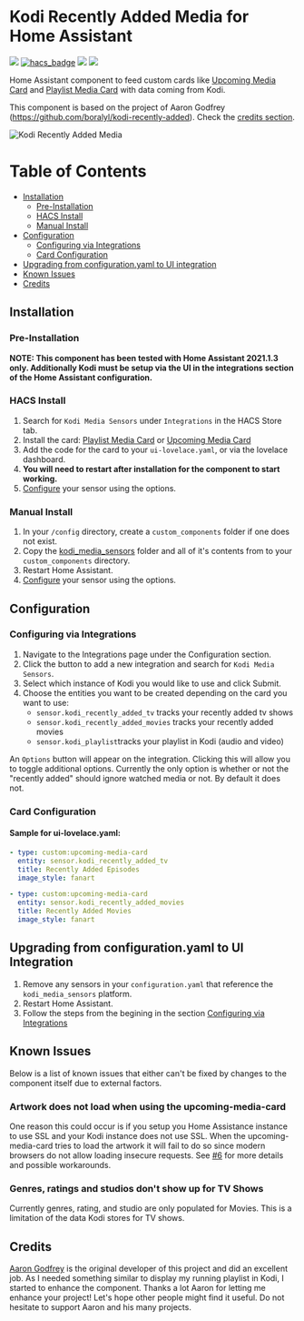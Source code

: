 # Kodi Recently Added Media for Home Assistant

[![](https://img.shields.io/github/release/jtbgroup/kodi-media-sensors/all.svg?style=for-the-badge)](https://github.com/jtbgroup/kodi-media-sensors)
[![hacs_badge](https://img.shields.io/badge/HACS-Default-orange.svg?style=for-the-badge)](https://github.com/hacs/integration)
[![](https://img.shields.io/github/license/jtbgroup/kodi-media-sensors?style=for-the-badge)](LICENSE)
[![](https://img.shields.io/github/workflow/status/jtbgroup/kodi-media-sensors/Python%20package?style=for-the-badge)](https://github.com/jtbgroup/kodi-media-sensors/actions)

Home Assistant component to feed custom cards like [Upcoming Media Card](https://github.com/custom-cards/upcoming-media-card) and [Playlist Media Card](https://github.com/jtbgroup/kodi-playlist-card) with data coming from Kodi.

This component is based on the project of Aaron Godfrey (https://github.com/boralyl/kodi-recently-added). Check the [credits section](#credits).

![Kodi Recently Added Media](https://github.com/jtbgroup/kodi-media-sensors/tree/master/assets/example.png)

# Table of Contents

- [Installation](#installation)
  - [Pre-Installation](#pre-installation)
  - [HACS Install](#hacs-install)
  - [Manual Install](#manual-install)
- [Configuration](#configuration)
  - [Configuring via Integrations](#configuring-via-integrations)
  - [Card Configuration](#card-configuration)
- [Upgrading from configuration.yaml to UI integration](#upgrading-from-configurationyaml-to-ui-integration)
- [Known Issues](#known-issues)
- [Credits](#credits)

## Installation

### Pre-Installation

**NOTE: This component has been tested with Home Assistant 2021.1.3 only. Additionally Kodi must be setup via the UI in the integrations section of the Home Assistant configuration.**

### HACS Install

1. Search for `Kodi Media Sensors` under `Integrations` in the HACS Store tab.
2. Install the card: [Playlist Media Card](https://github.com/jtbgroup/kodi-playlist-card) or [Upcoming Media Card](https://github.com/custom-cards/upcoming-media-card) 
3. Add the code for the card to your `ui-lovelace.yaml`, or via the lovelace dashboard.
5. **You will need to restart after installation for the component to start working.**
6. [Configure](#configuration) your sensor using the options.

### Manual Install

1. In your `/config` directory, create a `custom_components` folder if one does not exist.
2. Copy the [kodi_media_sensors](https://github.com/jtbgroup/kodi-media-sensors/tree/master/custom_components) folder and all of it's contents from to your `custom_components` directory.
3. Restart Home Assistant.
4. [Configure](#configuration) your sensor using the options.

## Configuration

### Configuring via Integrations

1. Navigate to the Integrations page under the Configuration section.
2. Click the button to add a new integration and search for `Kodi Media Sensors`.
3. Select which instance of Kodi you would like to use and click Submit.
4. Choose the entities you want to be created depending on the card you want to use: 
    * `sensor.kodi_recently_added_tv` tracks your recently added tv shows 
    * `sensor.kodi_recently_added_movies` tracks your recently added movies
    * `sensor.kodi_playlist`tracks your playlist in Kodi (audio and video)

An `Options` button will appear on the integration. Clicking this will allow you to
toggle additional options. Currently the only option is whether or not the "recently added" should
ignore watched media or not. By default it does not.

### Card Configuration

#### Sample for ui-lovelace.yaml:

```yaml
- type: custom:upcoming-media-card
  entity: sensor.kodi_recently_added_tv
  title: Recently Added Episodes
  image_style: fanart

- type: custom:upcoming-media-card
  entity: sensor.kodi_recently_added_movies
  title: Recently Added Movies
  image_style: fanart
```

## Upgrading from configuration.yaml to UI Integration

1. Remove any sensors in your `configuration.yaml` that reference the `kodi_media_sensors`
   platform.
2. Restart Home Assistant.
3. Follow the steps from the begining in the section [Configuring via Integrations](#configuring-via-integrations)

## Known Issues

Below is a list of known issues that either can't be fixed by changes to the component
itself due to external factors.

### Artwork does not load when using the upcoming-media-card

One reason this could occur is if you setup you Home Assistance instance to use SSL and
your Kodi instance does not use SSL. When the upcoming-media-card tries to load the
artwork it will fail to do so since modern browsers do not allow loading insecure requests.
See [#6](https://github.com/boralyl/kodi-recently-added/issues/6) for more details and
possible workarounds.

### Genres, ratings and studios don't show up for TV Shows

Currently genres, rating, and studio are only populated for Movies. This is a limitation
of the data Kodi stores for TV shows.

## Credits

[Aaron Godfrey](https://github.com/boralyl) is the original developer of this project and did an excellent job. As I needed 
something similar to display my running playlist in Kodi, I started to enhance the component. 
Thanks a lot Aaron for letting me enhance your project! Let's hope other people might find it useful.
Do not hesitate to support Aaron and his many projects.